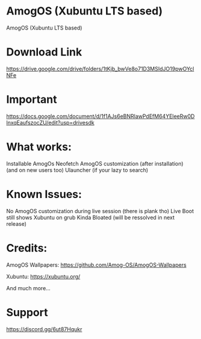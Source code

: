 # AmogOS (Xubuntu LTS based)
AmogOS (Xubuntu LTS based)

# Download Link
https://drive.google.com/drive/folders/1tKjb_bwVe8o71D3MSIdJO19pwOYclNFe

# Important 
https://docs.google.com/document/d/1f1AJs6eBNRlawPdEfM64YEleeRw0DlnxqEaufszocZU/edit?usp=drivesdk

# What works:
Installable 
AmogOs Neofetch 
AmogOS customization (after installation) (and on new users too)
Ulauncher (if your lazy to search)

# Known Issues:
No AmogOS customization during live session (there is plank tho)
Live Boot still shows Xubuntu on grub 
Kinda Bloated (will be ressolved in next release)

# Credits:
AmogOS Wallpapers: https://github.com/Amog-OS/AmogOS-Wallpapers

Xubuntu: https://xubuntu.org/

And much more…

# Support
https://discord.gg/6ut87Hqukr
